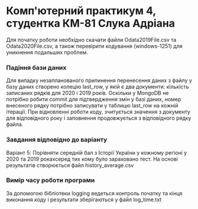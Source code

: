 #  Комп'ютерний практикум 4, студентка КМ-81 Слука Адріана
Для початку роботи необхідно скачати файли Odata2019File.csv та Odata2020File.csv, а також перевірити кодування (windows-1251) для уникнення подальших проблем.
### Падіння бази даних
Для випадку незапланованого припинення перенесення даних з файлу у базу даних створено колецію last_row, у якій є два документи: кількість записаних рядків для 2020 і 2019 років. 
Оскільки у MongoDB не потрібно робити commit для підтвердження змін у базі даних, номер внесеного рядку потрібно записувати у таблицю last_row на кожній ітерації. При відновленні роботи коду, зчитується значення з документу для відповідного року 
і заповнення продовжується з відповідного рядку файла.
### Завдання відповідно до варіанту
Варіант 5: Порівняти середній бал з Історії України у кожному регіоні у 2020 та 2019 рокахсеред тих кому було зараховано тест. На основі результатів створюється файл history_average.csv
### Вимір часу роботи програми
За допомогою бібліотеки logging ведеться контроль початку та кінця виконання коду і результати зберігаються у файл log_time.txt
